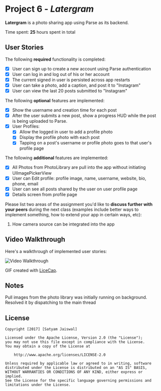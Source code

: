 # Project 6 - *Latergram*

**Latergram** is a photo sharing app using Parse as its backend.

Time spent: **25** hours spent in total

## User Stories

The following **required** functionality is completed:

- [x] User can sign up to create a new account using Parse authentication
- [x] User can log in and log out of his or her account
- [x] The current signed in user is persisted across app restarts
- [x] User can take a photo, add a caption, and post it to "Instagram"
- [x] User can view the last 20 posts submitted to "Instagram"

The following **optional** features are implemented:

- [x] Show the username and creation time for each post
- [x] After the user submits a new post, show a progress HUD while the post is being uploaded to Parse.
- [x] User Profiles:
   - [x] Allow the logged in user to add a profile photo
   - [x] Display the profile photo with each post
   - [x] Tapping on a post's username or profile photo goes to that user's profile page

The following **additional** features are implemented:

- [x] All Photos from PhotoLibrary are pull into the app without initiating UIImagePickerView
- [x] User can Edit profile: profile image, name, username, website, bio, phone, email
- [x] User can see all posts shared by the user on user profile page
- [x] Details screen from profile page

Please list two areas of the assignment you'd like to **discuss further with your peers** during the next class (examples include better ways to implement something, how to extend your app in certain ways, etc):

1. How camera source can be integrated into the app

## Video Walkthrough 

Here's a walkthrough of implemented user stories:

<img src='http://i.imgur.com/SxeHdaR.gif' title='Video Walkthrough' width='' alt='Video Walkthrough' />

GIF created with [LiceCap](http://www.cockos.com/licecap/).

## Notes

Pull images from the photo library was initially running on background. Resolved it by dispatching to the main thread

## License

    Copyright [2017] [Satyam Jaiswal]

    Licensed under the Apache License, Version 2.0 (the "License");
    you may not use this file except in compliance with the License.
    You may obtain a copy of the License at

        http://www.apache.org/licenses/LICENSE-2.0

    Unless required by applicable law or agreed to in writing, software
    distributed under the License is distributed on an "AS IS" BASIS,
    WITHOUT WARRANTIES OR CONDITIONS OF ANY KIND, either express or implied.
    See the License for the specific language governing permissions and
    limitations under the License.
